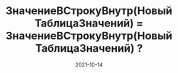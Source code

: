 ---
date: 2021-10-14
guid: 761097b3-0706-466a-b5da-418c9b6377ca
title: ЗначениеВСтрокуВнутр(Новый ТаблицаЗначений) = ЗначениеВСтрокуВнутр(Новый ТаблицаЗначений) ?
question: |
    Будут ли равны переменные?
    ```bsl
    А = ЗначениеВСтрокуВнутр(Новый ТаблицаЗначений);
    Б = ЗначениеВСтрокуВнутр(Новый ТаблицаЗначений);
    Сообщить(А = Б);
    ```
options:
    - Сообщит "Да"
    - Сообщит "Нет"
    - Вызовет ошибку
correct: 0
explanation: Новые объекты ТЗ одинаково приведутся к строке
tags:
    - wtf
source: https://t.me/JuniorOneS/175
---